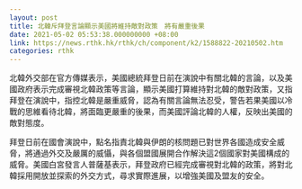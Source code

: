 ```yaml
---
layout: post
title: 北韓斥拜登言論顯示美國將維持敵對政策　將有嚴重後果
date: 2021-05-02 05:53:38.000000000 +08:00
link: https://news.rthk.hk/rthk/ch/component/k2/1588822-20210502.htm
categories: rthk
---
```


北韓外交部在官方傳媒表示，美國總統拜登日前在演說中有關北韓的言論，以及美國政府表示完成審視北韓政策等言論，顯示美國打算維持對北韓的敵對政策，又指拜登在演說中，指控北韓是嚴重威脅，認為有關言論無法忍受，警告若果美國以冷戰的思維看待北韓，將面臨更嚴重的後果，而美國評論北韓的人權，反映出美國的敵對態度。

拜登日前在國會演說中，點名指責北韓與伊朗的核問題已對世界各國造成安全威脅，將通過外交及嚴厲的威懾，與各個盟國展開合作解決這2個國家對美國構成的威脅。美國白宮發言人普薩基表示，拜登政府已經完成審視對北韓的政策，將對北韓採用開放並探索的外交方式，尋求實際進展，以增強美國及盟友的安全。

